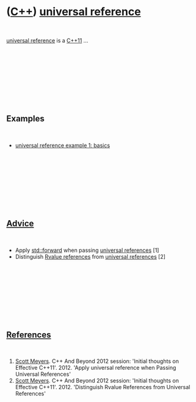
 

 

 

 

 

([C++](Cpp.md)) [universal reference](CppUniversalReference.md)
=================================================================

 

[universal reference](CppUniversalReference.md) is a [C++11](Cpp11.md)
...

 

 

 

 

 

Examples
--------

 

-   [universal reference example 1:
    basics](CppUniversalReferenceExample1.md)

 

 

 

 

 

[Advice](CppAdvice.md)
-----------------------

 

-   Apply [std::forward](CppStdForward.md) when passing [universal
    references](CppUniversalReference.md) \[1\]
-   Distinguish [Rvalue references](CppRvalueReference.md) from
    [universal references](CppUniversalReference.md) \[2\]

 

 

 

 

 

[References](CppReferences.md)
-------------------------------

 

1.  [Scott Meyers](CppScottMeyers.md). C++ And Beyond 2012 session:
    'Initial thoughts on Effective C++11'. 2012. 'Apply universal
    reference when Passing Universal References'
2.  [Scott Meyers](CppScottMeyers.md). C++ And Beyond 2012 session:
    'Initial thoughts on Effective C++11'. 2012. 'Distinguish Rvalue
    References from Universal References'

 

 

 

 

 

 

